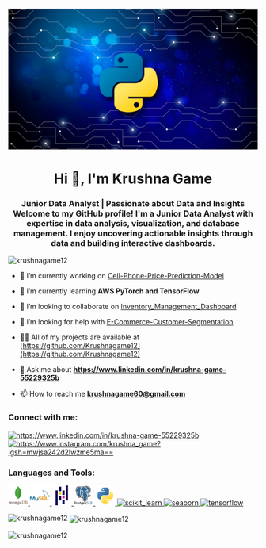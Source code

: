 ![logo](https://github.com/Krushnagame12/Krushnagame12/blob/main/python-programming-3840x2160-16102.jpg)
<h1 align="center">Hi 👋, I'm Krushna Game</h1>
<h3 align="center">Junior Data Analyst | Passionate about Data and Insights Welcome to my GitHub profile! I'm a Junior Data Analyst with expertise in data analysis, visualization, and database management. I enjoy uncovering actionable insights through data and building interactive dashboards.</h3>

<p align="left"> <img src="https://komarev.com/ghpvc/?username=krushnagame12&label=Profile%20views&color=0e75b6&style=flat" alt="krushnagame12" /> </p>

- 🔭 I’m currently working on [Cell-Phone-Price-Prediction-Model](https://github.com/Krushnagame12/Cell-Phone-Price-Prediction-Model.git)

- 🌱 I’m currently learning **AWS PyTorch and TensorFlow**

- 👯 I’m looking to collaborate on [Inventory_Management_Dashboard](https://github.com/Krushnagame12/Inventory_Management_Dashboard.git)

- 🤝 I’m looking for help with [E-Commerce-Customer-Segmentation](https://github.com/Krushnagame12/E-Commerce-Customer-Segmentation.git)

- 👨‍💻 All of my projects are available at [https://github.com/Krushnagame12](https://github.com/Krushnagame12)

- 💬 Ask me about **https://www.linkedin.com/in/krushna-game-55229325b**

- 📫 How to reach me **krushnagame60@gmail.com**

<h3 align="left">Connect with me:</h3>
<p align="left">
<a href="https://linkedin.com/in/https://www.linkedin.com/in/krushna-game-55229325b" target="blank"><img align="center" src="https://raw.githubusercontent.com/rahuldkjain/github-profile-readme-generator/master/src/images/icons/Social/linked-in-alt.svg" alt="https://www.linkedin.com/in/krushna-game-55229325b" height="30" width="40" /></a>
<a href="https://instagram.com/https://www.instagram.com/krushna_game?igsh=mwjsa242d2lwzme5ma==" target="blank"><img align="center" src="https://raw.githubusercontent.com/rahuldkjain/github-profile-readme-generator/master/src/images/icons/Social/instagram.svg" alt="https://www.instagram.com/krushna_game?igsh=mwjsa242d2lwzme5ma==" height="30" width="40" /></a>
</p>

<h3 align="left">Languages and Tools:</h3>
<p align="left"> <a href="https://www.mongodb.com/" target="_blank" rel="noreferrer"> <img src="https://raw.githubusercontent.com/devicons/devicon/master/icons/mongodb/mongodb-original-wordmark.svg" alt="mongodb" width="40" height="40"/> </a> <a href="https://www.mysql.com/" target="_blank" rel="noreferrer"> <img src="https://raw.githubusercontent.com/devicons/devicon/master/icons/mysql/mysql-original-wordmark.svg" alt="mysql" width="40" height="40"/> </a> <a href="https://pandas.pydata.org/" target="_blank" rel="noreferrer"> <img src="https://raw.githubusercontent.com/devicons/devicon/2ae2a900d2f041da66e950e4d48052658d850630/icons/pandas/pandas-original.svg" alt="pandas" width="40" height="40"/> </a> <a href="https://www.postgresql.org" target="_blank" rel="noreferrer"> <img src="https://raw.githubusercontent.com/devicons/devicon/master/icons/postgresql/postgresql-original-wordmark.svg" alt="postgresql" width="40" height="40"/> </a> <a href="https://www.python.org" target="_blank" rel="noreferrer"> <img src="https://raw.githubusercontent.com/devicons/devicon/master/icons/python/python-original.svg" alt="python" width="40" height="40"/> </a> <a href="https://scikit-learn.org/" target="_blank" rel="noreferrer"> <img src="https://upload.wikimedia.org/wikipedia/commons/0/05/Scikit_learn_logo_small.svg" alt="scikit_learn" width="40" height="40"/> </a> <a href="https://seaborn.pydata.org/" target="_blank" rel="noreferrer"> <img src="https://seaborn.pydata.org/_images/logo-mark-lightbg.svg" alt="seaborn" width="40" height="40"/> </a> <a href="https://www.tensorflow.org" target="_blank" rel="noreferrer"> <img src="https://www.vectorlogo.zone/logos/tensorflow/tensorflow-icon.svg" alt="tensorflow" width="40" height="40"/> </a> </p>

<p><img align="left" src="https://github-readme-stats.vercel.app/api/top-langs?username=krushnagame12&show_icons=true&locale=en&layout=compact" alt="krushnagame12" /></p>

<p>&nbsp;<img align="center" src="https://github-readme-stats.vercel.app/api?username=krushnagame12&show_icons=true&locale=en" alt="krushnagame12" /></p>

<p><img align="center" src="https://github-readme-streak-stats.herokuapp.com/?user=krushnagame12&" alt="krushnagame12" /></p>
